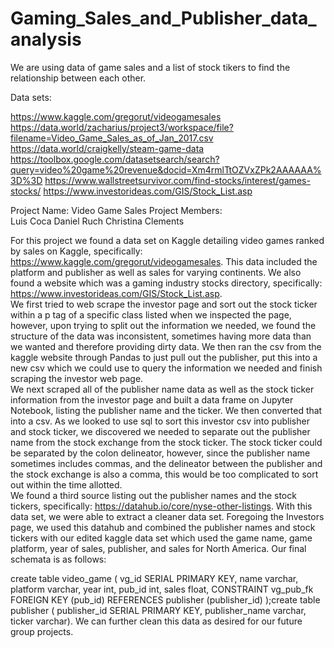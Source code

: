 # Gaming_Sales_and_Publisher_data_analysis
We are using data of game sales and a list of stock tikers to find the relationship between each other.

Data sets:

https://www.kaggle.com/gregorut/videogamesales
https://data.world/zacharius/project3/workspace/file?filename=Video_Game_Sales_as_of_Jan_2017.csv
https://data.world/craigkelly/steam-game-data
https://toolbox.google.com/datasetsearch/search?query=video%20game%20revenue&docid=Xm4rmlTtOZVxZPk2AAAAAA%3D%3D
https://www.wallstreetsurvivor.com/find-stocks/interest/games-stocks/
https://www.investorideas.com/GIS/Stock_List.asp

Project Name: Video Game Sales 
Project Members:  
Luis Coca 
Daniel Ruch 
Christina Clements 
 
For this project we found a data set on Kaggle detailing video games ranked by sales on Kaggle, specifically: https://www.kaggle.com/gregorut/videogamesales. This data included the platform and publisher as well as sales for varying continents. We also found a website which was a  gaming industry stocks directory, specifically: https://www.investorideas.com/GIS/Stock_List.asp.  
We first tried to web scrape the investor page and sort out the stock ticker within a p tag of a specific class listed when we inspected the page, however, upon trying to split out the information we needed, we found the structure of the data was inconsistent, sometimes having more data than we wanted and therefore providing dirty data. We then ran the csv from the kaggle website through Pandas to just pull out the publisher, put this into a new csv which we could use to query the information we needed and finish scraping the investor web page.  
We next scraped all of the publisher name data as well as the stock ticker information from the investor page and built a data frame on Jupyter Notebook, listing the publisher name and the ticker. We then converted that into a csv. As we looked to use sql to sort this investor csv into publisher and stock ticker, we discovered we needed to separate out the publisher name from the stock exchange from the stock ticker. The stock ticker could be separated by the colon delineator, however, since the publisher name sometimes includes commas, and the delineator between the publisher and the stock exchange is also a comma, this would be too complicated to sort out within the time allotted.  
We found a third source listing out the publisher names and the stock tickers, specifically: https://datahub.io/core/nyse-other-listings. With this data set, we were able to extract a cleaner data set. Foregoing the Investors page, we used this datahub and combined the publisher names and stock tickers with our edited kaggle data set which used the game name, game platform, year of sales, publisher, and sales for North America. 
Our final schemata is as follows: 
 
create table video_game ( 
 vg_id SERIAL PRIMARY KEY, 
name varchar, 
platform varchar, 
year int, 
 pub_id int, 
sales float, 
CONSTRAINT vg_pub_fk FOREIGN KEY (pub_id) 
REFERENCES publisher (publisher_id) 
);create table publisher ( 
 publisher_id SERIAL PRIMARY KEY, 
 publisher_name varchar, 
ticker varchar). 
We can further clean this data as desired for our future group projects. 
 
